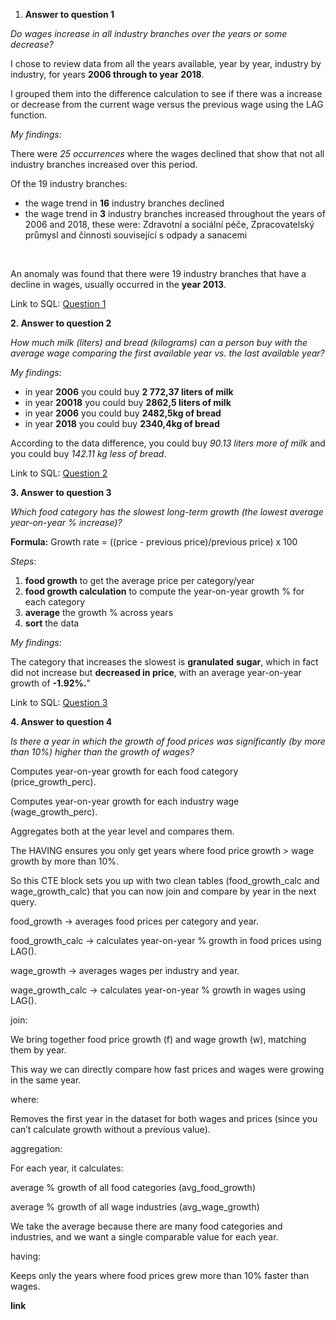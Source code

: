 1. **Answer to question 1**

*Do wages increase in all industry branches over the years or some decrease?*



I chose to review data from all the years available, year by year, industry by industry, for years **2006 through to year 2018**.

I grouped them into the difference calculation to see if there was a increase or decrease from the current wage versus the previous wage using the LAG function.



*My findings:*

There were *25 occurrences* where the wages declined that show that not all industry branches increased over this period.



Of the 19 industry branches:

* the wage trend in **16** industry branches declined
* the wage trend in **3** industry branches increased throughout the years of 2006 and 2018, these were: Zdravotní a sociální péče, Zpracovatelský průmysl and činnosti související s odpady a sanacemi

 

An anomaly was found that there were 19 industry branches that have a decline in wages, usually occurred in the **year 2013**.



Link to SQL: [Question 1](https://github.com/mludvik2/data-analytics-sql-project/blob/main/Question_1.sql)



**2. Answer to question 2**

*How much milk (liters) and bread (kilograms) can a person buy with the average wage comparing the first available year vs. the last available year?*



*My findings:*

* in year **2006** you could buy **2 772,37 liters of milk**
* in year **20018**  you could buy **2862,5 liters of milk**
* in year **2006** you could buy **2482,5kg of bread**
* in year **2018** you could buy **2340,4kg of bread**



According to the data difference, you could buy *90.13 liters more of milk* and you could buy *142.11 kg less of bread*.



Link to SQL: [Question 2](https://github.com/mludvik2/data-analytics-sql-project/blob/main/Question_2.sql)



**3. Answer to question 3**

*Which food category has the slowest long-term growth (the lowest average year-on-year % increase)?*



**Formula:** Growth rate = ((price - previous price)/previous price) x 100



*Steps*:

1. **food growth** to get the average price per category/year
2. **food growth calculation** to compute the year-on-year growth % for each category
3. **average** the growth % across years
4. **sort** the data



*My findings:*

The category that increases the slowest is **granulated** **sugar**, which in fact did not increase but **decreased in price**, with an average year-on-year growth of **-1.92%.**"



Link to SQL: [Question 3](https://github.com/mludvik2/data-analytics-sql-project/blob/main/Question_3.sql)



**4. Answer to question 4**

*Is there a year in which the growth of food prices was significantly (by more than 10%) higher than the growth of wages?*



Computes year-on-year growth for each food category (price\_growth\_perc).



Computes year-on-year growth for each industry wage (wage\_growth\_perc).



Aggregates both at the year level and compares them.



The HAVING ensures you only get years where food price growth > wage growth by more than 10%.







So this CTE block sets you up with two clean tables (food\_growth\_calc and wage\_growth\_calc) that you can now join and compare by year in the next query.

food\_growth → averages food prices per category and year.



food\_growth\_calc → calculates year-on-year % growth in food prices using LAG().



wage\_growth → averages wages per industry and year.



wage\_growth\_calc → calculates year-on-year % growth in wages using LAG().





join:

We bring together food price growth (f) and wage growth (w), matching them by year.



This way we can directly compare how fast prices and wages were growing in the same year.



where:

Removes the first year in the dataset for both wages and prices (since you can’t calculate growth without a previous value).



aggregation:

For each year, it calculates:



average % growth of all food categories (avg\_food\_growth)



average % growth of all wage industries (avg\_wage\_growth)



We take the average because there are many food categories and industries, and we want a single comparable value for each year.



having: 

Keeps only the years where food prices grew more than 10% faster than wages.





**link**

